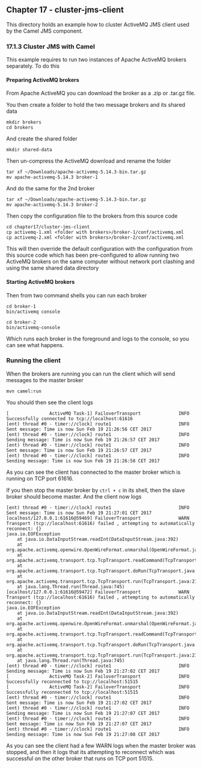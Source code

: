 Chapter 17 - cluster-jms-client
-------------------------------

This directory holds an example how to cluster ActiveMQ JMS client used by the Camel JMS component. 

### 17.1.3 Cluster JMS with Camel

This example requires to run two instances of Apache ActiveMQ brokers separately. To do this

#### Preparing ActiveMQ brokers

From Apache ActiveMQ you can download the broker as a .zip or .tar.gz file.

You then create a folder to hold the two message brokers and its shared data

    mkdir brokers
    cd brokers
    
And create the shared folder
    
    mkdir shared-data
    
Then un-compress the ActiveMQ download and rename the folder
    
    tar xf ~/Downloads/apache-activemq-5.14.3-bin.tar.gz
    mv apache-activemq-5.14.3 broker-1
     
And do the same for the 2nd broker
     
    tar xf ~/Downloads/apache-activemq-5.14.3-bin.tar.gz
    mv apache-activemq-5.14.3 broker-2
    
Then copy the configuration file to the brokers from this source code
    
    cd chapter17/cluster-jms-client
    cp activemq-1.xml <folder with brokers>/broker-1/conf/activemq.xml
    cp activemq-2.xml <folder with brokers>/broker-2/conf/activemq.xml
     
This will then override the default configuration with the configuration from this source code
which has been pre-configured to allow running two ActiveMQ brokers on the same computer without
network port clashing and using the same shared data directory

#### Starting ActiveMQ brokers

Then from two command shells you can run each broker

    cd broker-1
    bin/activemq console
    
    cd broker-2
    bin/activemq-console
    
Which runs each broker in the foreground and logs to the console, so you can see what happens.

### Running the client

When the brokers are running you can run the client which will send messages to the master broker

    mvn camel:run
    
You should then see the client logs
    
```
[               ActiveMQ Task-1] FailoverTransport              INFO  Successfully connected to tcp://localhost:61616
[ent) thread #0 - timer://clock] route1                         INFO  Sent message: Time is now Sun Feb 19 21:26:56 CET 2017
[ent) thread #0 - timer://clock] route1                         INFO  Sending message: Time is now Sun Feb 19 21:26:57 CET 2017
[ent) thread #0 - timer://clock] route1                         INFO  Sent message: Time is now Sun Feb 19 21:26:57 CET 2017
[ent) thread #0 - timer://clock] route1                         INFO  Sending message: Time is now Sun Feb 19 21:26:58 CET 2017
```

As you can see the client has connected to the master broker which is running on TCP port 61616.

If you then stop the master broker by `ctrl + c` in its shell, then the slave broker should become master.
And the client now logs
```
[ent) thread #0 - timer://clock] route1                         INFO  Sent message: Time is now Sun Feb 19 21:27:01 CET 2017
[ocalhost/127.0.0.1:61616@59469] FailoverTransport              WARN  Transport (tcp://localhost:61616) failed , attempting to automatically reconnect: {}
java.io.EOFException
	at java.io.DataInputStream.readInt(DataInputStream.java:392)
	at org.apache.activemq.openwire.OpenWireFormat.unmarshal(OpenWireFormat.java:268)
	at org.apache.activemq.transport.tcp.TcpTransport.readCommand(TcpTransport.java:240)
	at org.apache.activemq.transport.tcp.TcpTransport.doRun(TcpTransport.java:232)
	at org.apache.activemq.transport.tcp.TcpTransport.run(TcpTransport.java:215)
	at java.lang.Thread.run(Thread.java:745)
[ocalhost/127.0.0.1:61616@59472] FailoverTransport              WARN  Transport (tcp://localhost:61616) failed , attempting to automatically reconnect: {}
java.io.EOFException
	at java.io.DataInputStream.readInt(DataInputStream.java:392)
	at org.apache.activemq.openwire.OpenWireFormat.unmarshal(OpenWireFormat.java:268)
	at org.apache.activemq.transport.tcp.TcpTransport.readCommand(TcpTransport.java:240)
	at org.apache.activemq.transport.tcp.TcpTransport.doRun(TcpTransport.java:232)
	at org.apache.activemq.transport.tcp.TcpTransport.run(TcpTransport.java:215)
	at java.lang.Thread.run(Thread.java:745)
[ent) thread #0 - timer://clock] route1                         INFO  Sending message: Time is now Sun Feb 19 21:27:02 CET 2017
[               ActiveMQ Task-2] FailoverTransport              INFO  Successfully reconnected to tcp://localhost:51515
[               ActiveMQ Task-2] FailoverTransport              INFO  Successfully reconnected to tcp://localhost:51515
[ent) thread #0 - timer://clock] route1                         INFO  Sent message: Time is now Sun Feb 19 21:27:02 CET 2017
[ent) thread #0 - timer://clock] route1                         INFO  Sending message: Time is now Sun Feb 19 21:27:07 CET 2017
[ent) thread #0 - timer://clock] route1                         INFO  Sent message: Time is now Sun Feb 19 21:27:07 CET 2017
[ent) thread #0 - timer://clock] route1                         INFO  Sending message: Time is now Sun Feb 19 21:27:08 CET 2017
```

As you can see the client had a few WARN logs when the master broker was stopped, and then it logs that its attempting to reconnect
which was successful on the other broker that runs on TCP port 51515.

